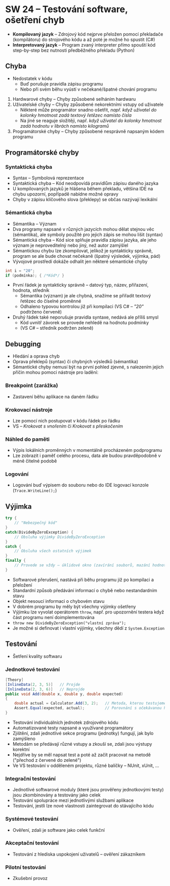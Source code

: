 # SW 24 – Testování software, ošetření chyb

* __Kompilovaný jazyk__ – Zdrojový kód nejprve přeložen pomocí překladače (kompilátoru) do strojového kódu a až poté je možné ho spustit (C#)
* __Interpretovaný jazyk__ – Program zvaný interpreter přímo spouští kód step-by-step bez nutnosti předběžného překladu (Python)

## Chyba

* Nedostatek v kódu
  * Buď porušuje pravidla zápisu programu
  * Nebo při svém běhu vyústí v nečekané/špatné chování programu

1. Hardwarové chyby – Chyby způsobené selháním hardwaru
2. Uživatelské chyby – Chyby způsobené nekorektními vstupy od uživatele
    * Některé může programátor snadno ošetřit, _např. když uživatel do kolonky hmotnost zadá textový řetězec namísto čísla_
    * Na jiné se reaguje složitěji, např. _když uživatel do kolonky hmotnost zadá hodnotu v librách namísto kilogramů_
3. Programátorské chyby – Chyby způsobené nesprávně napsaným kódem programu

## Programátorské chyby

### Syntaktická chyba

* Syntax – Symbolová reprezentace
* Syntaktická chyba – Kód neodpovídá pravidlům zápisu daného jazyka
* U kompilovaných jazyků je hlášena během překladu, většina IDE na chybu upozorní, popřípadě nabídne možné opravy
* Chyby v zápisu klíčového slova (překlepy) se občas nazývají lexikální

### Sémantická chyba

* Sémantika – Význam
* Dva programy napsané v různých jazycích mohou dělat stejnou věc (sémantika), ale symboly použité pro jejich zápis se mohou lišit (syntax)
* Sémantická chyba – Kód sice splňuje pravidla zápisu jazyka, ale jeho význam je neproveditelný nebo jiný, než autor zamýšlel
* Sémantickou chybu lze zkompilovat, jelikož je syntakticky správně, program se ale bude chovat nečekaně (špatný výsledek, výjimka, pád)
* Vývojové prostředí dokáže odhalit jen některé sémantické chyby

``` csharp
int i = "20";
if (podmínka); { /*Kód*/ }
```

* První řádek je syntakticky správně – datový typ, název, přiřazení, hodnota, středník
  * Sémantika (význam) je ale chybná, snažíme se přiřadit textový řetězec do číselné proměnné
  * Odhaleno typovou kontrolou již při kompilaci (VS C# – _"20"_ podtrženo červeně)
* Druhý řádek také neporušuje pravidla syntaxe, nedává ale příliš smysl
  * Kód uvnitř závorek se provede nehledě na hodnotu podmínky
  * (VS C# – středník podtržen zeleně)

## Debugging

* Hledání a oprava chyb
* Oprava překlepů (syntax) či chybných výsledků (sémantika)
* Sémantické chyby nemusí být na první pohled zjevné, s nalezením jejich příčin mohou pomoci nástroje pro ladění:

### Breakpoint (zarážka)

* Zastavení běhu aplikace na daném řádku

### Krokovací nástroje

* Lze pomocí nich postupovat v kódu řádek po řádku
* VS – _Krokovat s vnořením_ či _Krokovat s přeskočením_

### Náhled do paměti

* Výpis lokálních proměnných v momentálně procházeném podprogramu
* Lze zobrazit i paměť celého procesu, data ale budou pravděpodobně v méně čitelné podobě

### Logování

* Logování buď výpisem do souboru nebo do IDE logovací konzole (`Trace.WriteLine();`)

## Výjimka

``` csharp
try {
    // "Nebezpečný kód"
}
catch(DivideByZeroException) {
    // Obsluha výjimky DivideByZeroException
}
catch {
    // Obsluha všech ostatních výjimek
}
finally {
    // Provede se vždy – úklidové okno (zavírání souborů, mazání hodnot)
}
```

* Softwarové přerušení, nastává při běhu programu již po kompilaci a přeložení
* Standardní způsob předávání informací o chybě nebo nestandardním stavu
* Objekt nesoucí informaci o chybovém stavu
* V dobrém programu by měly být všechny výjimky ošetřeny
* Výjimku lze vyvolat operátorem `throw`, např. pro upozornění testera když část programu není doimplementována
* `throw new DivideByZeroException("vlastní zpráva");`
* Je možné si definovat i vlastní výjimky, všechny dědí z `System.Exception`

## Testování

* Šetření kvality softwaru

### Jednotkové testování

``` csharp
[Theory]
[InlineData(2, 3, 5)]   // Projde
[InlineData(2, 3, 6)]   // Neprojde
public void Add(double x, double y, double expected)
{
    double actual = Calculator.Add(3, 2);   // Metoda, kterou testujeme
    Assert.Equal(expected, actual);         // Porovnání s očekávanou hodnotou
}
```

* Testování individuálních jednotek zdrojového kódu
* Automatizované testy napsané a využívané programátory
* Zjištění, zdali jednotlivé sekce programu (jednotky) fungují, jak bylo zamýšleno
* Metodám se předávají různé vstupy a zkouší se, zdali jsou výstupy korektní
* Nejdříve by se měl napsat test a poté až začít pracovat na metodě ("přechod z červené do zelené")
* Ve VS testování v odděleném projektu, různé balíčky – NUnit, xUnit, ...

### Integrační testování

* Jednotlivé softwarové moduly (které jsou prověřeny jednotkovými testy) jsou zkombinovány a testovány jako celek
* Testování spolupráce mezi jednotlivými službami aplikace
* Testování, jestli lze nové vlastnosti zaintegrovat do stávajícího kódu

### Systémové testování

* Ověření, zdali je software jako celek funkční

### Akceptační testování

* Testování z hlediska uspokojení uživatelů – ověření zákazníkem

### Pilotní testování

* Zkušební provoz
